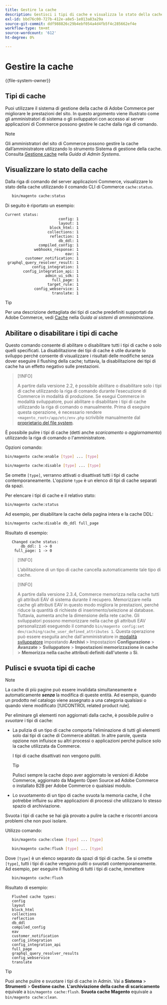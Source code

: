 ```yaml
---
title: Gestire la cache
description: Gestisci i tipi di cache e visualizza lo stato della cache dalla riga di comando tramite Commerce CLI
exl-id: bbd76c00-727b-412e-a8e5-1e013a83a29a
source-git-commit: ddf988826c29b4ebf054a4d4fb5f4c285662ef4e
workflow-type: tm+mt
source-wordcount: '612'
ht-degree: 0%

---
```


# Gestire la cache

{{file-system-owner}}

## Tipi di cache

Puoi utilizzare il sistema di gestione della cache di Adobe Commerce per migliorare le prestazioni del sito. In questo argomento viene illustrato come gli amministratori di sistema o gli sviluppatori con accesso al server applicazioni di Commerce possono gestire le cache dalla riga di comando.

>[!NOTE]
>
>
>Gli amministratori del sito di Commerce possono gestire la cache dall’amministratore utilizzando lo strumento Sistema di gestione della cache. Consulta [Gestione cache](https://experienceleague.adobe.com/en/docs/commerce-admin/systems/tools/cache-management) nella _Guida di Admin Systems_.


## Visualizzare lo stato della cache

Dalla riga di comando del server applicazioni Commerce, visualizzare lo stato della cache utilizzando il comando CLI di Commerce `cache:status`.

```bash
   bin/magento cache:status
```

<!-- where `--bootstrap=` is a URL-encoded associative array of Commerce [application bootstrap parameters](../bootstrap/set-parameters.md) and values. -->

Di seguito è riportato un esempio:

```terminal
Current status:
                        config: 1
                        layout: 1
                    block_html: 1
                   collections: 1
                    reflection: 1
                        db_ddl: 1
               compiled_config: 1
             webhooks_response: 1
                           eav: 1
         customer_notification: 1
 graphql_query_resolver_result: 1
            config_integration: 1
        config_integration_api: 1
                  admin_ui_sdk: 1
                     full_page: 1
                   target_rule: 1
             config_webservice: 1
                     translate: 1
```

>[!TIP]
>
>Per una descrizione dettagliata dei tipi di cache predefiniti supportati da Adobe Commerce, vedi [Cache](https://experienceleague.adobe.com/en/docs/commerce-admin/systems/tools/cache-management#caches) nella _Guida ai sistemi di amministrazione_.


## Abilitare o disabilitare i tipi di cache

Questo comando consente di abilitare o disabilitare tutti i tipi di cache o solo quelli specificati. La disabilitazione dei tipi di cache è utile durante lo sviluppo perché consente di visualizzare i risultati delle modifiche senza dover eseguire il flushing della cache; tuttavia, la disabilitazione dei tipi di cache ha un effetto negativo sulle prestazioni.

>[!INFO]
>
>A partire dalla versione 2.2, è possibile abilitare o disabilitare solo i tipi di cache utilizzando la riga di comando durante l’esecuzione di Commerce in modalità di produzione. Se esegui Commerce in modalità sviluppatore, puoi abilitare o disabilitare i tipi di cache utilizzando la riga di comando o manualmente. Prima di eseguire questa operazione, è necessario rendere `<magento_root>/app/etc/env.php` scrivibile manualmente dal [proprietario del file system](../../installation/prerequisites/file-system/overview.md).

È possibile pulire i tipi di cache (detti anche _scaricamento_ o _aggiornamento_) utilizzando la riga di comando o l&#39;amministratore.

Opzioni comando:

```bash
bin/magento cache:enable [type] ... [type]
```

```bash
bin/magento cache:disable [type] ... [type]
```

Se omette `[type]`, verranno attivati o disattivati tutti i tipi di cache contemporaneamente. L&#39;opzione `type` è un elenco di tipi di cache separati da spazi.

<!-- `--bootstrap=` is a URL-encoded associative array of Commerce [application bootstrap parameters](../bootstrap/set-parameters.md#bootstrap-parameters) and values. -->

Per elencare i tipi di cache e il relativo stato:

```bash
bin/magento cache:status
```

Ad esempio, per disabilitare la cache della pagina intera e la cache DDL:

```bash
bin/magento cache:disable db_ddl full_page
```

Risultato di esempio:

```terminal
   Changed cache status:
       db_ddl: 1 -> 0
    full_page: 1 -> 0
```

>[!INFO]
>
>L’abilitazione di un tipo di cache cancella automaticamente tale tipo di cache.

>[!INFO]
>
>A partire dalla versione 2.3.4, Commerce memorizza nella cache tutti gli attributi EAV di sistema durante il recupero. Memorizzare nella cache gli attributi EAV in questo modo migliora le prestazioni, perché riduce la quantità di richieste di inserimento/selezione al database. Tuttavia, aumenta anche la dimensione della rete cache. Gli sviluppatori possono memorizzare nella cache gli attributi EAV personalizzati eseguendo il comando `bin/magento config:set dev/caching/cache_user_defined_attributes 1`. Questa operazione può essere eseguita anche dall&#39;amministratore in [modalità sviluppatore](../bootstrap/application-modes.md) impostando **Archivi** > Impostazioni **Configurazione** > **Avanzate** > **Sviluppatore** > **Impostazioni memorizzazione in cache** > **Memorizza nella cache attributi definiti dall&#39;utente** a **Sì**.

## Pulisci e svuota tipi di cache

>[!NOTE]
>
>La cache di più pagine può essere invalidata simultaneamente e automaticamente **_senza_** la modifica di queste entità. Ad esempio, quando un prodotto nel catalogo viene assegnato a una categoria qualsiasi o quando viene modificato [!UICONTROL related product rule].

Per eliminare gli elementi non aggiornati dalla cache, è possibile _pulire_ o _svuotare_ i tipi di cache:

- La pulizia di un tipo di cache comporta l&#39;eliminazione di tutti gli elementi solo dai tipi di cache di Commerce abilitati. In altre parole, questa opzione non influisce su altri processi o applicazioni perché pulisce solo la cache utilizzata da Commerce.

  I tipi di cache disattivati non vengono puliti.

  >[!TIP]
  >
  >Pulisci sempre la cache dopo aver aggiornato le versioni di Adobe Commerce, aggiornato da Magento Open Source ad Adobe Commerce o installato B2B per Adobe Commerce o qualsiasi modulo.

- Lo svuotamento di un tipo di cache svuota la memoria cache, il che potrebbe influire su altre applicazioni di processi che utilizzano lo stesso spazio di archiviazione.

Svuota i tipi di cache se hai già provato a pulire la cache e riscontri ancora problemi che non puoi isolare.

Utilizzo comando:

```bash
   bin/magento cache:clean [type] ... [type]
```

```bash
   bin/magento cache:flush [type] ... [type]
```

Dove `[type]` è un elenco separato da spazi di tipi di cache. Se si omette `[type]`, tutti i tipi di cache vengono puliti o svuotati contemporaneamente. Ad esempio, per eseguire il flushing di tutti i tipi di cache, immettere

```bash
   bin/magento cache:flush
```

Risultato di esempio:

```terminal
   Flushed cache types:
   config
   layout
   block_html
   collections
   reflection
   db_ddl
   compiled_config
   eav
   customer_notification
   config_integration
   config_integration_api
   full_page
   graphql_query_resolver_results
   config_webservice
   translate
```

>[!TIP]
>
>Puoi anche pulire e svuotare i tipi di cache in Admin. Vai a **Sistema** > **Strumenti** > **Gestione cache**. **L&#39;archiviazione della cache di scaricamento** equivale a `bin/magento cache:flush`. **Svuota cache Magento** equivale a `bin/magento cache:clean`.
